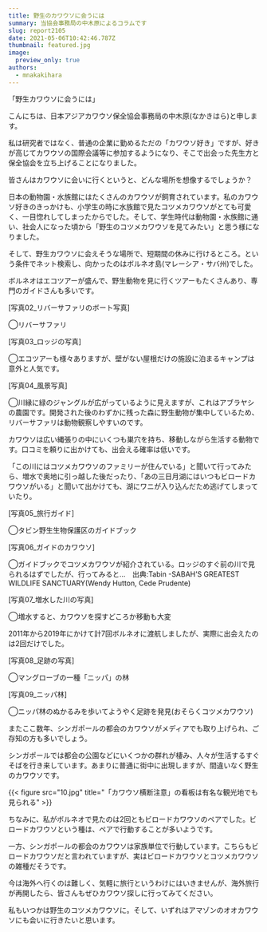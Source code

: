 ```yaml
---
title: 野生のカワウソに会うには
summary: 当協会事務局の中木原によるコラムです
slug: report2105
date: 2021-05-06T10:42:46.787Z
thumbnail: featured.jpg
image:
  preview_only: true
authors:
  - mnakakihara
---
```

<!--StartFragment-->

「野生カワウソに会うには」



こんにちは、日本アジアカワウソ保全協会事務局の中木原(なかきはら)と申します。

私は研究者ではなく、普通の企業に勤めるただの「カワウソ好き」ですが、好きが高じてカワウソの国際会議等に参加するようになり、そこで出会った先生方と保全協会を立ち上げることになりました。



皆さんはカワウソに会いに行くというと、どんな場所を想像するでしょうか？

日本の動物園・水族館にはたくさんのカワウソが飼育されています。私のカワウソ好きのきっかけも、小学生の時に水族館で見たコツメカワウソがとても可愛く、一目惚れしてしまったからでした。そして、学生時代は動物園・水族館に通い、社会人になった頃から「野生のコツメカワウソを見てみたい」と思う様になりました。



そして、野生カワウソに会えそうな場所で、短期間の休みに行けるところ。という条件でネット検索し、向かったのはボルネオ島(マレーシア・サバ州)でした。

ボルネオはエコツアーが盛んで、野生動物を見に行くツアーもたくさんあり、専門のガイドさんも多いです。



\[写真02_リバーサファリのボート写真]

◯リバーサファリ

\[写真03_ロッジの写真]

◯エコツアーも様々ありますが、壁がない屋根だけの施設に泊まるキャンプは意外と人気です。

\[写真04_風景写真]

◯川縁に緑のジャングルが広がっているように見えますが、これはアブラヤシの農園です。開発された後のわずかに残った森に野生動物が集中しているため、リバーサファリは動物観察しやすいのです。



カワウソは広い縄張りの中にいくつも巣穴を持ち、移動しながら生活する動物です。口コミを頼りに出かけても、出会える確率は低いです。

「この川にはコツメカワウソのファミリーが住んでいる」と聞いて行ってみたら、増水で奥地に引っ越した後だったり、「あの三日月湖にはいつもビロードカワウソがいる」と聞いて出かけても、湖にワニが入り込んだため逃げてしまっていたり。



\[写真05_旅行ガイド]

◯タビン野生生物保護区のガイドブック

\[写真06_ガイドのカワウソ]

◯ガイドブックでコツメカワウソが紹介されている。ロッジのすぐ前の川で見られるはずでしたが、行ってみると…　出典:Tabin -SABAH’S GREATEST WILDLIFE SANCTUARY(Wendy Hutton, Cede Prudente)

\[写真07_増水した川の写真]

◯増水すると、カワウソを探すどころか移動も大変



2011年から2019年にかけて計7回ボルネオに渡航しましたが、実際に出会えたのは2回だけでした。



\[写真08_足跡の写真]

◯マングローブの一種「ニッパ」の林

\[写真09_ニッパ林]

◯ニッパ林のぬかるみを歩いてようやく足跡を発見(おそらくコツメカワウソ)



またここ数年、シンガポールの都会のカワウソがメディアでも取り上げられ、ご存知の方も多いでしょう。

シンガポールでは都会の公園などにいくつかの群れが棲み、人々が生活するすぐそばを行き来しています。あまりに普通に街中に出現しますが、間違いなく野生のカワウソです。

{{< figure src="10.jpg" title="「カワウソ横断注意」の看板は有名な観光地でも見られる" >}}



ちなみに、私がボルネオで見たのは2回ともビロードカワウソのペアでした。ビロードカワウソという種は、ペアで行動することが多いようです。

一方、シンガポールの都会のカワウソは家族単位で行動しています。こちらもビロードカワウソだと言われていますが、実はビロードカワウソとコツメカワウソの雑種だそうです。



今は海外へ行くのは難しく、気軽に旅行というわけにはいきませんが、海外旅行が再開したら、皆さんもぜひカワウソ探しに行ってみてください。

私もいつかは野生のコツメカワウソに。そして、いずれはアマゾンのオオカワウソにも会いに行きたいと思います。